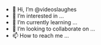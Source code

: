 - 👋 Hi, I’m @videoslaughes
- 👀 I’m interested in ...
- 🌱 I’m currently learning ...
- 💞️ I’m looking to collaborate on ...
- 📫 How to reach me ...

<!---
videoslaughes/videoslaughes is a ✨ special ✨ repository because its `README.md` (this file) appears on your GitHub profile.
You can click the Preview link to take a look at your changes.
--->
